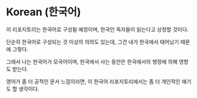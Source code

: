 
# Korean (한국어)

이 리포지토리는 한국어로 구성될 예정이며, 한국인 독자들이 읽는다고 상정할 것이다.

단순히 한국어로 구성되는 것 이상의 의의도 있는데, 그건 내가 한국에서 태어났기 때문에 그렇다.

그래서 나는 한국어가 모국어이며, 한국에서 사는 동안은 한국에서의 행정에 의해 영향도 받는다.

영어가 좀 더 공적인 문서 느낌이라면, 이 한국어 리포지토리에서는 좀 더 개인적인 얘기도 할 생각이다.
